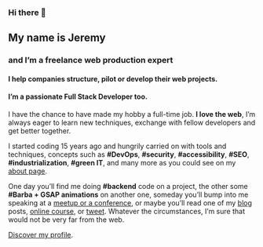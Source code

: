 ### Hi there 👋

## My name is Jeremy
### and I’m a freelance web production expert

#### I help companies structure, pilot or develop their web projects.

#### I’m a passionate Full Stack Developer too.

I have the chance to have made my hobby a full-time job. **I love the web**, I’m always eager to learn new techniques, exchange with fellow developers and get better together.

I started coding 15 years ago and hungrily carried on with tools and techniques, concepts such as **#DevOps**, **#security**, **#accessibility**, **#SEO**, **#industrialization**, **#green IT**, and many more as you could see on my [about page](https://jdmweb.com/about/).

One day you’ll find me doing **#backend** code on a project, the other some **#Barba + GSAP animations** on another one, someday you’ll bump into me speaking at a [meetup or a conference](https://speakerdeck.com/jdmweb), or maybe you’ll read one of my [blog](https://jdmweb.com/blog/) posts, [online course](https://jdmweb.com/how-to-get-the-best-out-of-your-development-team-landing/), or [tweet](https://twitter.com/jdmweb). Whatever the circumstances, I’m sure that would not be very far from the web.

[Discover my profile](https://jdmweb.com/about/).


<!--
**jdm-web/jdm-web** is a ✨ _special_ ✨ repository because its `README.md` (this file) appears on your GitHub profile.

Here are some ideas to get you started:

- 🔭 I’m currently working on ...
- 🌱 I’m currently learning ...
- 👯 I’m looking to collaborate on ...
- 🤔 I’m looking for help with ...
- 💬 Ask me about ...
- 📫 How to reach me: ...
- 😄 Pronouns: ...
- ⚡ Fun fact: ...
-->
